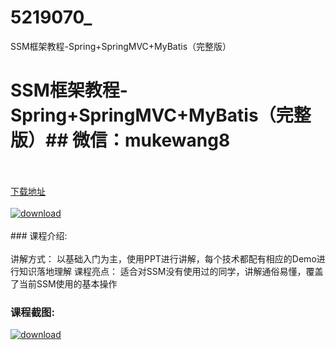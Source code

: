 # 5219070_
SSM框架教程-Spring+SpringMVC+MyBatis（完整版）
# SSM框架教程-Spring+SpringMVC+MyBatis（完整版）## 微信：mukewang8
<br/></br>[下载地址](http://www.36tz.cn/article/5219070 "下载地址")
<br/></br>[![download](http://36tz.cn/muke_img/2021_03_1-72.png "下载地址")](http://www.36tz.cn/article/5219070 "下载地址")
<br/></br>### 课程介绍:<br/></br>讲解方式：
以基础入门为主，使用PPT进行讲解，每个技术都配有相应的Demo进行知识落地理解
课程亮点：
适合对SSM没有使用过的同学，讲解通俗易懂，覆盖了当前SSM使用的基本操作

### 课程截图:
[![download](http://36tz.cn/muke_img/2021_03_2-74.png "下载地址")](http://www.36tz.cn/article/5219070 "下载地址")
